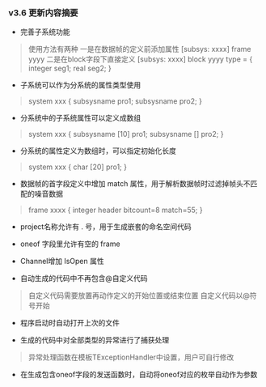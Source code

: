﻿### v3.6 更新内容摘要

- 完善子系统功能
> 使用方法有两种
> 一是在数据帧的定义前添加属性 [subsys: xxxx] frame yyyy
> 二是在block字段下直接定义 [subsys: xxxx] block yyyy type = { integer seg1; real seg2; }

- 子系统可以作为分系统的属性类型使用
> system xxx { subsysname pro1; subsysname pro2; }

- 分系统中的子系统属性可以定义成数组
> system xxx { subsysname [10] pro1; subsysname [] pro2; }

- 分系统的属性定义为数组时，可以指定初始化长度
> system xxx { char [20] pro1; }

- 数据帧的首字段定义中增加 match 属性，用于解析数据帧时过滤掉帧头不匹配的噪音数据
> frame xxxx { integer header bitcount=8 match=55; }

- project名称允许有 . 号，用于生成嵌套的命名空间代码

- oneof 字段里允许有空的 frame

- Channel增加 IsOpen 属性

- 自动生成的代码中不再包含@自定义代码
> 自定义代码需要放置再动作定义的开始位置或结束位置
> 自定义代码以@符号开始

- 程序启动时自动打开上次的文件

- 生成的代码中对全部类型的异常进行了捕获处理
> 异常处理函数在模板TExceptionHandler中设置，用户可自行修改

- 在生成包含oneof字段的发送函数时，自动将oneof对应的枚举自动作为参数
